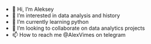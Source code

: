 - 👋 Hi, I’m Aleksey
- 👀 I’m interested in data analysis and history
- 🌱 I’m currently learning python
- 💞️ I’m looking to collaborate on data analytics projects
- 📫 How to reach me @AlexVimes on telegram

<!---
Diabazold/Diabazold is a ✨ special ✨ repository because its `README.md` (this file) appears on your GitHub profile.
You can click the Preview link to take a look at your changes.
--->
